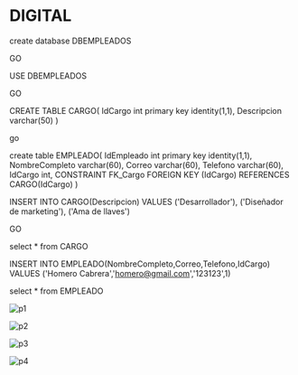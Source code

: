 # DIGITAL


create database DBEMPLEADOS

GO

USE DBEMPLEADOS

GO 

CREATE TABLE CARGO(
IdCargo int primary key identity(1,1),
Descripcion varchar(50)
)

go

create table EMPLEADO(
IdEmpleado int primary key identity(1,1),
NombreCompleto varchar(60),
Correo varchar(60),
Telefono varchar(60),
IdCargo int,
CONSTRAINT FK_Cargo FOREIGN KEY (IdCargo) REFERENCES CARGO(IdCargo)
)


INSERT INTO CARGO(Descripcion) VALUES
('Desarrollador'),
('Diseñador de marketing'),
('Ama de llaves')

GO

select * from CARGO

INSERT INTO EMPLEADO(NombreCompleto,Correo,Telefono,IdCargo) VALUES
('Homero Cabrera','homero@gmail.com','123123',1)

select * from EMPLEADO

![p1](https://user-images.githubusercontent.com/23020718/221434872-c1a7442f-a01f-40dc-abbd-7888e2685e3f.png)

![p2](https://user-images.githubusercontent.com/23020718/221434877-db279f6b-b494-44bc-a8fe-3748151cce1d.png)

![p3](https://user-images.githubusercontent.com/23020718/221434881-c69eb7b3-3582-45fe-a319-a155368aab95.png)

![p4](https://user-images.githubusercontent.com/23020718/221434887-534dcfd7-a4d7-431d-b8d1-413cfe28f202.png)
